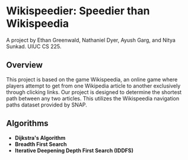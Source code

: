 # Wikispeedier: Speedier than Wikispeedia
A project by Ethan Greenwald, Nathaniel Dyer, Ayush Garg, and Nitya Sunkad.
UIUC CS 225.

## Overview
This project is based on the game Wikispeedia, an online game where players attempt to get from one Wikipedia article to another exclusively through clicking links. Our project is designed to determine the shortest path between any two articles. This utilizes the Wikispeedia navigation paths dataset provided by SNAP. 

## Algorithms
* **Dijkstra's Algorithm**
* **Breadth First Search**
* **Iterative Deepening Depth First Search (IDDFS)**